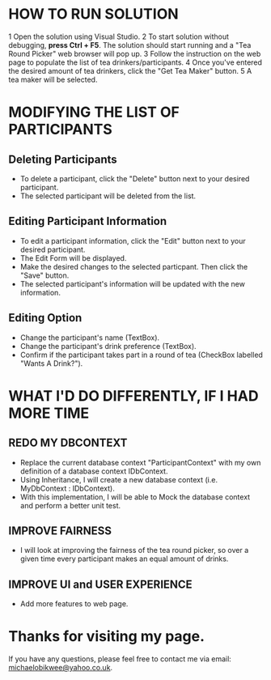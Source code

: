 # HOW TO RUN SOLUTION

1 Open the solution using Visual Studio.
2 To start solution without debugging, **press Ctrl + F5**. The solution should start running and a "Tea Round Picker" web browser will pop up.
3 Follow the instruction on the web page to populate the list of tea drinkers/participants.
4 Once you've entered the desired amount of tea drinkers, click the "Get Tea Maker" button.
5 A tea maker will be selected.

# MODIFYING THE LIST OF PARTICIPANTS
## Deleting Participants
- To delete a participant, click the "Delete" button next to your desired participant.
- The selected participant will be deleted from the list.

## Editing Participant Information
- To edit a participant information, click the "Edit" button next to your desired participant.
- The Edit Form will be displayed.
- Make the desired changes to the selected particpant. Then click the "Save" button.
- The selected participant's information will be updated with the new information.

## Editing Option
- Change the participant's name (TextBox).
- Change the participant's drink preference (TextBox).
- Confirm if the participant takes part in a round of tea (CheckBox labelled "Wants A Drink?").

# WHAT I'D DO DIFFERENTLY, IF I HAD MORE TIME
## REDO MY DBCONTEXT
- Replace the current database context "ParticipantContext" with my own definition of a database context IDbContext.
- Using Inheritance, I will create a new database context (i.e. MyDbContext : IDbContext).
- With this implementation, I will be able to Mock the database context and perform a better unit test.

## IMPROVE FAIRNESS
- I will look at improving the fairness of the tea round picker, so over a given time every participant makes an equal amount of drinks.

## IMPROVE UI and USER EXPERIENCE
- Add more features to web page.

# Thanks for visiting my page.

If you have any questions, please feel free to contact me via email: michaelobikwee@yahoo.co.uk.
